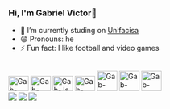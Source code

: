 ### Hi, I'm Gabriel Victor👋

- 🔭 I’m currently studing on [Unifacisa](https://www.unifacisa.edu.br/home)
- 😄 Pronouns: he
- ⚡ Fun fact: I like football and video games

<div style="display: inline_block"><br>
  <img aling="center" alt="Gab-Html" height="30" width="40" src="https://cdn.jsdelivr.net/gh/devicons/devicon/icons/html5/html5-original.svg">
  <img aling="center" alt="Gab-Css" height="30" width="40" src="https://cdn.jsdelivr.net/gh/devicons/devicon/icons/css3/css3-original.svg">
  <img aling="center" alt="Gab-Js" height="30" width="40" src="https://cdn.jsdelivr.net/gh/devicons/devicon/icons/javascript/javascript-original.svg">
  <img aling="center" alt="Gab-Phyton" height="30" width="40" src="https://cdn.jsdelivr.net/gh/devicons/devicon/icons/python/python-original.svg">
  <img aling="center" alt="Gab-React height="30" width="40" src="https://cdn.jsdelivr.net/gh/devicons/devicon/icons/react/react-original.svg">
  <img aling="center" alt="Gab-MongoDb height="30" width="40" src="https://cdn.jsdelivr.net/gh/devicons/devicon/icons/mongodb/mongodb-original-wordmark.svg">
  <img aling="center" alt="Gab-Mysql height="30" width="40" src="https://cdn.jsdelivr.net/gh/devicons/devicon/icons/mysql/mysql-original-wordmark.svg">
<div> 
  <a href="https://www.youtube.com/channel/UCf06qSKocmPMPwhlJpw8LGg" target="_blank"><img src="https://img.shields.io/badge/YouTube-FF0000?style=for-the-badge&logo=youtube&logoColor=white" target="_blank"></a>
  <a href="https://www.instagram.com/_gaabrielvictor/" target="_blank"><img src="https://img.shields.io/badge/-Instagram-%23E4405F?style=for-the-badge&logo=instagram&logoColor=white" target="_blank"></a>
<a href = "mailto:gabrielflavictor@gmail.com"><img src="https://img.shields.io/badge/-Gmail-%23333?style=for-the-badge&logo=gmail&logoColor=white" target="_blank"></a>


